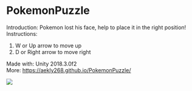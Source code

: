# PokemonPuzzle
Introduction: Pokemon lost his face, help to place it in the right position!  
Instructions:
1. W or Up arrow to move up
2. D or Right arrow to move right

Made with: Unity 2018.3.0f2  
More: https://aekly268.github.io/PokemonPuzzle/  

[<img src="https://img.youtube.com/vi/8xSKJnpA5A4/hqdefault.jpg">](https://youtu.be/8xSKJnpA5A4)
